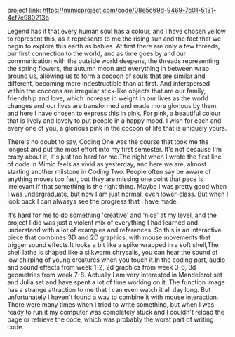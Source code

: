 project link:
https://mimicproject.com/code/08e5c69d-9469-7c01-5131-4cf7c980213b

Legend has it that every human soul has a colour, and I have chosen yellow to represent this, as it represents to me the rising sun and the fact that we begin to explore this earth as babies. At first there are only a few threads, our first connection to the world, and as time goes by and our communication with the outside world deepens, the threads representing the spring flowers, the autumn moon and everything in between wrap around us, allowing us to form a cocoon of souls that are similar and different, becoming more indestructible than at first. And interspersed within the cocoons are irregular stick-like objects that are our family, friendship and love, which increase in weight in our lives as the world changes and our lives are transformed and made more glorious by them, and here I have chosen to express this in pink. For pink, a beautiful colour that is lively and lovely to put people in a happy mood. I wish for each and every one of you, a glorious pink in the cocoon of life that is uniquely yours.

There's no doubt to say, Coding One was the course that took me the longest and put the most effort into my first semester. It's not because I'm crazy about it, it's just too hard for me.The night when I wrote the first line of code in Mimic feels as vivid as yesterday, and here we are, almost starting another milstone in Coding Two. People often say be aware of anything moves too fast, but they are missing one point that pace is irrelevant if that something is the right thing. Maybe I was pretty good when I was undergraduate, but now I am just normal, even lower-class. But when I look back I can alwasys see the progress that I have made.


It's hard for me to do something 'creative' and 'nice' at my level, and the project I did was just a violent mix of everything I had learned and understand with a lot of examples and references. So this is an interactive piece that combines 3D and 2D graphics, with mouse movements that trigger sound effects.It looks a bit like a spike wrapped in a soft shell,The shell lathe is shaped like a silkworm chrysalis, you can hear the sound of low chirping of young creatures when you touch it.In the coding part, audio and sound effects from week 1-2, 2d graphics from week 3-6, 3d geometries from week 7-8.
Actually I am very interested in Mandelbrot set and Julia set and have spent a lot of time working on it. The function image has a strange attraction to me that I can even watch it all day long. But unfortunately I haven't found a way to combine it with mouse interaction. There were many times when I tried to write something, but when I was ready to run it my computer was completely stuck and I couldn't reload the page or retrieve the code, which was probably the worst part of writing code.
